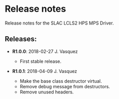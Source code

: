 # Release notes

Release notes for the SLAC LCLS2 HPS MPS Driver.

## Releases:
* __R1.0.0__: 2018-02-27 J. Vasquez
  * First stable release.

* __R1.0.1__: 2018-04-09 J. Vasquez
  * Make the base class destructor virtual.
  * Remove debug message from destructors.
  * Remove unused headers.
